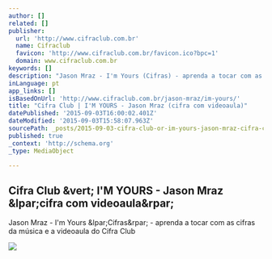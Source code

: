 ```yaml
---
author: []
related: []
publisher:
  url: 'http://www.cifraclub.com.br'
  name: Cifraclub
  favicon: 'http://www.cifraclub.com.br/favicon.ico?bpc=1'
  domain: www.cifraclub.com.br
keywords: []
description: "Jason Mraz - I'm Yours (Cifras) - aprenda a tocar com as cifras da música e a videoaula do Cifra Club"
inLanguage: pt
app_links: []
isBasedOnUrl: 'http://www.cifraclub.com.br/jason-mraz/im-yours/'
title: "Cifra Club | I'M YOURS - Jason Mraz (cifra com videoaula)"
datePublished: '2015-09-03T16:00:02.401Z'
dateModified: '2015-09-03T15:58:07.963Z'
sourcePath: _posts/2015-09-03-cifra-club-or-im-yours-jason-mraz-cifra-com-videoaula.md
published: true
_context: 'http://schema.org'
_type: MediaObject

---
```

<article style=""><h1>Cifra Club &amp;vert; I'M YOURS - Jason Mraz &amp;lpar;cifra com videoaula&amp;rpar;</h1><p>Jason Mraz - I'm Yours &amp;lpar;Cifras&amp;rpar; - aprenda a tocar com as cifras da música e a videoaula do Cifra Club</p><img src="http://sscdn.trrsf.com/uploadfile/letras/fotos/0/9/c/f/09cf7bd61f23a251c0105cd5393ad359.jpg" /></article>